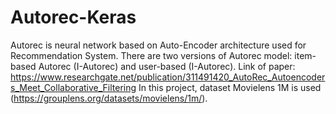 # Autorec-Keras
Autorec is neural network based on Auto-Encoder architecture used for Recommendation System.
There are two versions of Autorec model: item-based Autorec (I-Autorec) and user-based (I-Autorec).
Link of paper: https://www.researchgate.net/publication/311491420_AutoRec_Autoencoders_Meet_Collaborative_Filtering
In this project, dataset Movielens 1M is used (https://grouplens.org/datasets/movielens/1m/).
